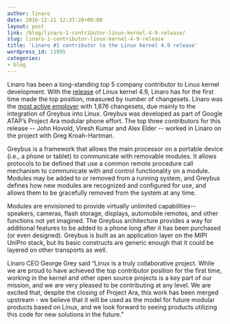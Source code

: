 ```yaml
---
author: linaro
date: 2016-12-21 12:37:28+00:00
layout: post
link: /blog/linaro-1-contributor-linux-kernel-4-9-release/
slug: linaro-1-contributor-linux-kernel-4-9-release
title: 'Linaro #1 contributor to the Linux kernel 4.9 release'
wordpress_id: 11995
categories:
- blog
---
```


Linaro has been a long-standing top 5 company contributor to Linux kernel development.
With the [release](https://www.linux.com/news/linux-kernel-49-here-and-its-largest-release-ever) of Linux kernel 4.9, Linaro has for the first time made the top position, measured by number of changesets. Linaro was the [most active employer](https://lwn.net/Articles/708266/) with 1,876 changesets, due mainly to the integration of Greybus into Linux. Greybus was developed as part of Google ATAP’s Project Ara modular phone effort. The top three contributors for this release -- John Hovold, Viresh Kumar and Alex Elder -- worked in Linaro on the project with Greg Kroah-Hartman.

Greybus is a framework that allows the main processor on a portable device (i.e., a phone or tablet) to communicate with removable modules. It allows protocols to be defined that use a common remote procedure call mechanism to communicate with and control functionality on a module. Modules may be added to or removed from a running system, and Greybus defines how new modules are recognized and configured for use, and allows them to be gracefully removed from the system at any time.

Modules are envisioned to provide virtually unlimited capabilities--speakers, cameras, flash storage, displays, automobile remotes, and other functions not yet imagined. The Greybus architecture provides a way for additional features to be added to a phone long after it has been purchased (or even designed). Greybus is built as an application layer on the MIPI UniPro stack, but its basic constructs are generic enough that it could be layered on other transports as well.

Linaro CEO George Grey said “Linux is a truly collaborative project. While we are proud to have achieved the top contributor position for the first time, working in the kernel and other open source projects is a key part of our mission, and we are very pleased to be contributing at any level. We are excited that, despite the closing of Project Ara, this work has been merged upstream - we believe that it will be used as the model for future modular products based on Linux, and we look forward to seeing products utilizing this code for new solutions in the future.”
